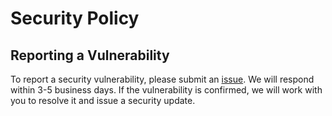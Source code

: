 # Security Policy

## Reporting a Vulnerability

To report a security vulnerability, please submit an [issue](https://github.com/stjude-dnb-binfcore/sc-atac-seq-bed-builder/issues). We will respond within 3-5 business days. If the vulnerability is confirmed, we will work with you to resolve it and issue a security update.
